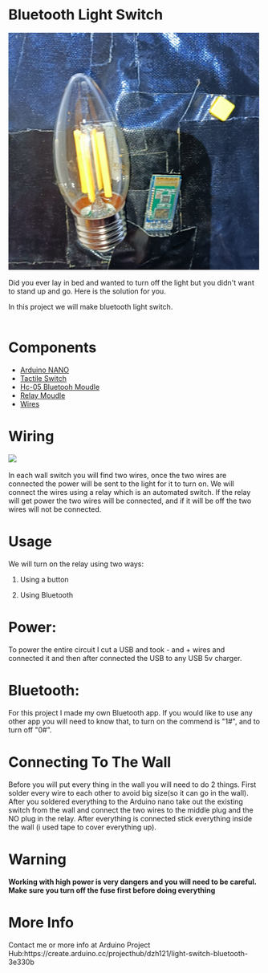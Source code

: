  <h1>Bluetooth Light Switch</h1>
 <img src="BluetotohLightSwitch.jpeg" width=500 highet=500>
 <p>Did you ever lay in bed and wanted to turn off the light but you didn't want to stand up and go. Here is the solution for you.

 In this project we will make bluetooth light switch.
 <br>
 <br>
 <h1>Components</h1>
 <ul>
 <li><a href="https://www.newark.com/arduino/a000005/dev-board-atmega328-arduino-nano/dp/13T9275?COM=ref_hackster">Arduino NANO</a></li>
 <li><a href="https://www.newark.com/apem/mjtp1230/switch-tactile-spst-50ma-through/dp/19C7994?COM=ref_hackster">Tactile Switch</a></li>
 <li><a href="https://www.amazon.com/HiLetgo-Wireless-Bluetooth-Transceiver-Arduino/dp/B071YJG8DR">Hc-05 Bluetooh Moudle</a></li>
 <li><a href="">Relay Moudle</a></li>
 <li><a href="https://www.newark.com/stellar-labs/24-14687/kit-contents-eight-25-ft-spools/dp/44AC9034?COM=ref_hackster">Wires</a></li>
  </ul>
 <h1>Wiring</h1>
 
 <img src="schematics/schematics.png" width=400 highet=400/>
  
  <p>In each wall switch you will find two wires, once the two wires are connected the power will be sent to the light for it to turn on. We will connect  the wires using a relay which is an automated switch. If the relay will get power the two wires will be connected, and if it will be off the two wires will not be connected.</p>
  
<h1>Usage</h1>
<p>We will turn on the relay using two ways:

1. Using a button

2. Using Bluetooth</p>
<h1>Power:</h1>
<p>To power the entire circuit I cut a USB and took - and + wires and connected it and then after connected the USB to any USB 5v charger.</p>
<h1>Bluetooth:</h1>
<p>For this project I made my own Bluetooth app. If you would like to use any other app you will need to know that, to turn on the commend is "1#", and to turn off "0#".</p> 
<h1>Connecting To The Wall</h1>
<p>Before you will put every thing in the wall you will need to do 2 things. First solder every wire to each other to avoid big size(so it can go in the wall). After you soldered everything to the Arduino nano take out the existing switch from the wall and connect the two wires to the middle plug and the NO plug in the relay. After everything is connected stick everything inside the wall (i used tape to cover everything up).</p>
<h1>Warning</h1>
<p><b>Working with high power is very dangers and you will need to be careful. Make sure you turn off the fuse first before doing everything</b></p>
<h1>More Info</h1>
<p>Contact me or more info at Arduino Project Hub:https://create.arduino.cc/projecthub/dzh121/light-switch-bluetooth-3e330b</p>
